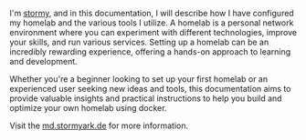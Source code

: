 I'm [stormy](https://www.stormyark.de/), and in this documentation, I will describe how I have configured my homelab and the various tools I utilize. A homelab is a personal network environment where you can experiment with different technologies, improve your skills, and run various services. Setting up a homelab can be an incredibly rewarding experience, offering a hands-on approach to learning and development.

Whether you're a beginner looking to set up your first homelab or an experienced user seeking new ideas and tools, this documentation aims to provide valuable insights and practical instructions to help you build and optimize your own homelab using docker.

Visit the [md.stormyark.de](https://md.stormyark.de/) for more information. 